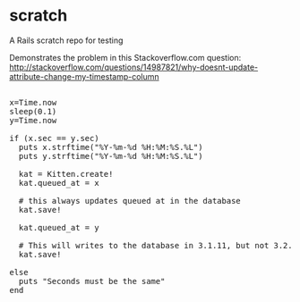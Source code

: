scratch
=======

A Rails scratch repo for testing

Demonstrates the problem in this Stackoverflow.com question: http://stackoverflow.com/questions/14987821/why-doesnt-update-attribute-change-my-timestamp-column

<pre>
  
x=Time.now
sleep(0.1)
y=Time.now  

if (x.sec == y.sec)
  puts x.strftime("%Y-%m-%d %H:%M:%S.%L")
  puts y.strftime("%Y-%m-%d %H:%M:%S.%L")
  
  kat = Kitten.create!
  kat.queued_at = x
  
  # this always updates queued at in the database
  kat.save!
  
  kat.queued_at = y
  
  # This will writes to the database in 3.1.11, but not 3.2.12
  kat.save!
  
else
  puts "Seconds must be the same"
end

</pre>